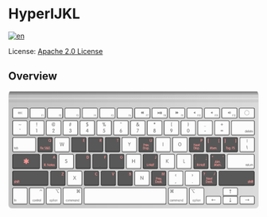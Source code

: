 # HyperIJKL

[![en](https://img.shields.io/badge/lang-en-red.svg)](https://github.com/RomanYuldashev/HyperIJKL/blob/master/README.md)

License: [Apache 2.0 License](LICENSE)

## Overview

![](mac/img/png/roijacob-raycast.png)